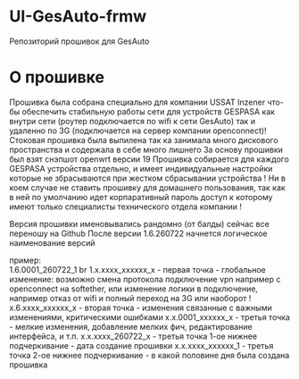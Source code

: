 # UI-GesAuto-frmw
Репозиторий прошивок для GesAuto

# О прошивке
Прошивка была собрана специально для компании USSAT Inzener что-бы обеспечить стабильную работы сети для устройств GESPASA как внутри сети (роутер подключается по wifi к сети GesAuto) так и удаленно по 3G (подключается на сервер компании openconnect)!
Стоковая прошивка была выпилена так ка занимала много дискового пространства и содержала в себе много лишнего
За основу прошивки был взят снэпшот openwrt версии 19
Прошивка собирается для каждого GESPASA устройства отдельно, и имеет индивидуальные настройки которые не збрасываются при жестком сбрасывании устройства !
Ни в коем случае не ставить прошивку для домашнего пользования, так как в ней по умолчанию идет корпаративный пароль доступ к которому имеют только специалисты технического отдела компании !

Версия прошивки именовывались рандомно (от балды) сейчас все переношу на Github
После версии 1.6.260722 начнется логическое наименование версий

пример:
</br> 1.6.0001_260722_1
br 1.x.xxxx_xxxxxx_x - первая точка - глобальное изменение: возможно смена протокола подключение vpn например с openconnect на softether, или изменение логики в подключение, например отказ от wifi и полный переход на 3G или наоборот !
x.6.xxxx_xxxxxx_x - вторая точка - изменения связанные с важными изменениями, критическими ошибками
x.x.0001_xxxxxx_x - третья точка - мелкие изменения, добавление мелких фич, редактирование интерфейса, и т.п.
x.x.xxxx_260722_x - третья точка 1-ое нижнее подчеркивание - дата создание прошивки
x.x.xxxx_xxxxxx_1 - третья точка 2-ое нижнее подчеркивание - в какой половине дня была создана прошивка

